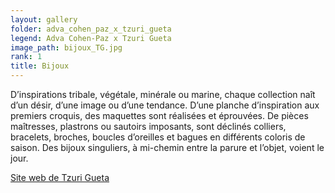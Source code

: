 ```yaml
---
layout: gallery
folder: adva_cohen_paz_x_tzuri_gueta
legend: Adva Cohen-Paz x Tzuri Gueta
image_path: bijoux_TG.jpg
rank: 1
title: Bijoux
---
```


D’inspirations tribale, végétale, minérale ou marine, chaque collection naît d’un désir, d’une image ou d’une tendance. D’une planche d’inspiration aux premiers croquis, des maquettes sont réalisées et éprouvées. De pièces maîtresses, plastrons ou sautoirs imposants, sont déclinés colliers, bracelets, broches, boucles d’oreilles et bagues en différents coloris de saison. Des bijoux singuliers, à mi-chemin entre la parure et l’objet, voient le jour.

<a target="_blank" href="https://tzurigueta.com/catalogues/">Site web de Tzuri Gueta</a>
